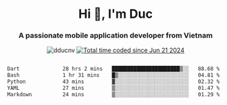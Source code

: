<h1 align="center">
  Hi 👋, I'm  Duc</h1>
<h3 align="center">A passionate mobile application developer from Vietnam</h3>  
  
<p align="center"> <img src="https://komarev.com/ghpvc/?username=dducnv&label=Profile%20views&color=0e75b6&style=flat" alt="dducnv" /> 
<a href="https://wakatime.com/@4d2a2cd9-1bcb-4dd1-84a4-dce128a35137"><img src="https://wakatime.com/badge/user/4d2a2cd9-1bcb-4dd1-84a4-dce128a35137.svg" alt="Total time coded since Jun 21 2024" /></a>
</p>  

<div style="width: 100vw; overflow-x: auto; flex:center">
  <!--START_SECTION:waka-->

```txt
Dart              28 hrs 2 mins   ██████████████████████▒░░   88.68 %
Bash              1 hr 31 mins    █▒░░░░░░░░░░░░░░░░░░░░░░░   04.81 %
Python            43 mins         ▓░░░░░░░░░░░░░░░░░░░░░░░░   02.32 %
YAML              27 mins         ▒░░░░░░░░░░░░░░░░░░░░░░░░   01.47 %
Markdown          24 mins         ▒░░░░░░░░░░░░░░░░░░░░░░░░   01.29 %
```

<!--END_SECTION:waka-->
</div>




  
